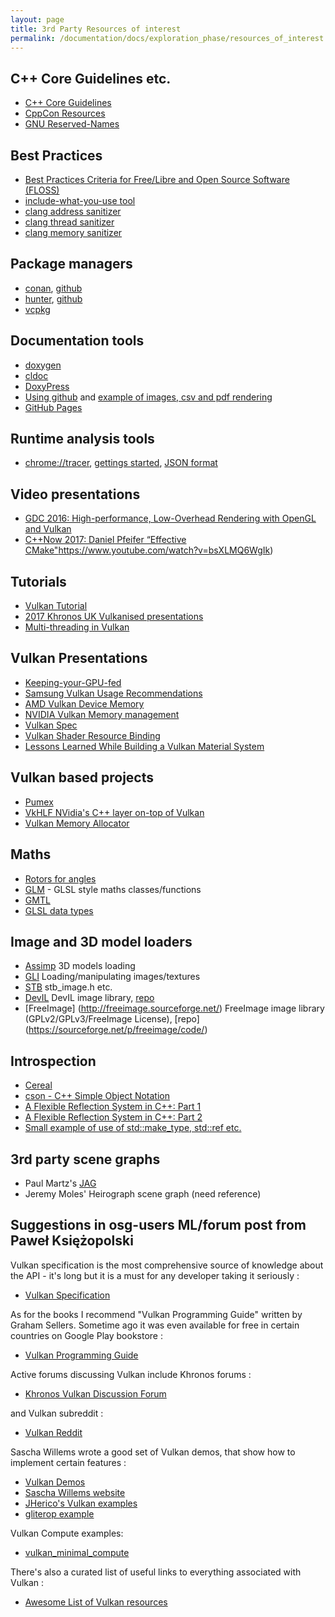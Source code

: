 ```yaml
---
layout: page
title: 3rd Party Resources of interest
permalink: /documentation/docs/exploration_phase/resources_of_interest
---
```



## C++ Core Guidelines etc.

* [C++ Core Guidelines](https://github.com/isocpp/CppCoreGuidelines/blob/master/CppCoreGuidelines.md)
* [CppCon Resources](https://github.com/cppcon)
* [GNU Reserved-Names](https://www.gnu.org/software/libc/manual/html_node/Reserved-Names.html)

## Best Practices
* [Best Practices Criteria for Free/Libre and Open Source Software (FLOSS)](https://github.com/coreinfrastructure/best-practices-badge/blob/master/doc/criteria.md)
* [include-what-you-use tool](https://include-what-you-use.org/)
* [clang address sanitizer](https://clang.llvm.org/docs/AddressSanitizer.html)
* [clang thread sanitizer](https://clang.llvm.org/docs/ThreadSanitizer.html)
* [clang memory sanitizer](https://clang.llvm.org/docs/MemorySanitizer.html)

## Package managers
* [conan](https://conan.io/), [github](https://github.com/conan-io/conan)
* [hunter](https://docs.hunter.sh/en/latest/), [github](https://github.com/ruslo/hunter)
* [vcpkg](https://github.com/Microsoft/vcpkg)

## Documentation tools
* [doxygen](http://www.doxygen.org/)
* [cldoc](http://jessevdk.github.io/cldoc/)
* [DoxyPress](http://www.copperspice.com/documentation-doxypress.html)
* [Using github](http://stat545.com/bit006_github-browsability-wins.html) and [example of images, csv and pdf rendering](https://github.com/kbroman/FruitSnacks)
* [GitHub Pages](https://pages.github.com/)

## Runtime analysis tools
* [chrome://tracer](https://www.chromium.org/developers/how-tos/trace-event-profiling-tool), [gettings started](https://google.github.io/tracing-framework/getting-started.html#installing), [JSON format](https://docs.google.com/document/d/1CvAClvFfyA5R-PhYUmn5OOQtYMH4h6I0nSsKchNAySU/preview#heading=h.5n45avt6fg8n)

## Video presentations
* [GDC 2016: High-performance, Low-Overhead Rendering with OpenGL and Vulkan](https://www.youtube.com/watch?v=PPWysKFHq9c)
* [C++Now 2017: Daniel Pfeifer “Effective CMake"]()https://www.youtube.com/watch?v=bsXLMQ6WgIk)

## Tutorials
* [Vulkan Tutorial](https://vulkan-tutorial.com/)
* [2017 Khronos UK Vulkanised  presentations](https://www.khronos.org/developers/library/2017-khronos-uk-vulkanised)
* [Multi-threading in Vulkan](https://community.arm.com/graphics/b/blog/posts/multi-threading-in-vulkan)

## Vulkan Presentations
* [Keeping-your-GPU-fed](https://www.khronos.org/assets/uploads/developers/library/2016-vulkan-devday-uk/7-Keeping-your-GPU-fed.pdf)
* [Samsung Vulkan Usage Recommendations](https://developer.samsung.com/game/usage)
* [AMD Vulkan Device Memory](https://gpuopen.com/vulkan-device-memory/)
* [NVIDIA Vulkan Memory management](https://developer.nvidia.com/vulkan-memory-management)
* [Vulkan Spec](https://renderdoc.org/vkspec_chunked/index.html)
* [Vulkan Shader Resource Binding](https://developer.nvidia.com/vulkan-shader-resource-binding)
* [Lessons Learned While Building a Vulkan Material System](http://kylehalladay.com/blog/tutorial/2017/11/27/Vulkan-Material-System.html)

## Vulkan based projects
* [Pumex](https://github.com/pumexx/pumex)
* [VkHLF NVidia's C++ layer on-top of Vulkan](https://github.com/nvpro-pipeline/VkHLF)
* [Vulkan Memory Allocator](https://github.com/GPUOpen-LibrariesAndSDKs/VulkanMemoryAllocator)

## Maths
* [Rotors for angles](http://marctenbosch.com/quaternions/)
* [GLM](http://glm.g-truc.net) - GLSL style maths classes/functions
* [GMTL](http://ggt.sourceforge.net/html/main.html)
* [GLSL data types](https://www.khronos.org/opengl/wiki/Data_Type_GLSL)

## Image and 3D model loaders
* [Assimp](https://github.com/assimp/assimp) 3D models loading
* [GLI](http://gli.g-truc.net) Loading/manipulating images/textures
* [STB](https://github.com/nothings/stb) stb_image.h etc.
* [DevIL](http://openil.sourceforge.net/) DevIL image library, [repo](https://github.com/DentonW/DevIL)
* [FreeImage] (http://freeimage.sourceforge.net/) FreeImage image library (GPLv2/GPLv3/FreeImage License), [repo] (https://sourceforge.net/p/freeimage/code/) 

## Introspection
* [Cereal](https://github.com/USCiLab/cereal)
* [cson - C++ Simple Object Notation](https://github.com/snawaz/cson)
* [A Flexible Reflection System in C++: Part 1](http://preshing.com/20180116/a-primitive-reflection-system-in-cpp-part-1/ )
* [A Flexible Reflection System in C++: Part 2](http://preshing.com/20180124/a-flexible-reflection-system-in-cpp-part-2/)
* [Small example of use of std::make_type, std::ref etc.](http://coliru.stacked-crooked.com/a/25638f2ebc6424bf)

## 3rd party scene graphs
* Paul Martz's [JAG](https://github.com/pmartz/jag-3d/)
* Jeremy Moles' Heirograph scene graph (need reference)

## Suggestions in osg-users ML/forum post from Paweł Księżopolski
Vulkan specification is the most comprehensive source of knowledge about
the API - it's long but it is a must for any developer taking it seriously :

* [Vulkan Specification](https://www.khronos.org/registry/vulkan/specs/1.1/html/vkspec.html)

As for the books I recommend "Vulkan Programming Guide" written
by Graham Sellers. Sometime ago it was even available for free in
certain countries on Google Play bookstore :

* [Vulkan Programming Guide](http://www.vulkanprogrammingguide.com/)

Active forums discussing Vulkan include Khronos forums :

* [Khronos Vulkan Discussion Forum](https://forums.khronos.org/forumdisplay.php/114-Vulkan-High-Efficiency-GPU-Graphics-and-Compute)

and Vulkan subreddit :

 * [Vulkan Reddit](https://www.reddit.com/r/vulkan/)

Sascha Willems wrote a good set of Vulkan demos, that show how to
implement certain features :

* [Vulkan Demos](https://github.com/SaschaWillems/Vulkan)
* [Sascha Willems website](https://www.saschawillems.de/)
* [JHerico's Vulkan examples](https://github.com/jherico/Vulkan)
* [gliterop example](https://github.com/jherico/Vulkan/tree/cpp/examples/glinterop)

Vulkan Compute examples:

* [vulkan_minimal_compute](https://github.com/Erkaman/vulkan_minimal_compute)

There's also a curated list of useful links to everything
associated with Vulkan :

* [Awesome List of Vulkan resources](https://github.com/vinjn/awesome-vulkan)

